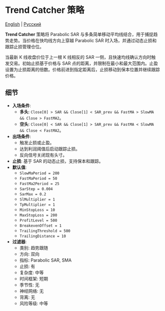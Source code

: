 # Trend Catcher 策略
[English](README.md) | [Русский](README_ru.md)

**Trend Catcher** 策略将 Parabolic SAR 与多条简单移动平均线结合，用于捕捉趋势走势。当价格在快均线方向上穿越 Parabolic SAR 时入场，并通过动态止损和跟踪止损管理仓位。

当最新 K 线收盘价位于上一根 K 线相反的 SAR 一侧，且快速均线确认方向时触发交易。初始止损基于价格与 SAR 点的距离，并限制在最小和最大范围内。止盈设置为止损距离的倍数。价格前进到指定距离后，止损移动到保本位置并继续跟踪价格。

## 细节

- **入场条件**:
  - **多头**: `Close[0] > SAR && Close[1] < SAR_prev && FastMA > SlowMA && Close > FastMA2`。
  - **空头**: `Close[0] < SAR && Close[1] > SAR_prev && FastMA < SlowMA && Close < FastMA2`。
- **出场条件**:
  - 触发止损或止盈。
  - 达到利润阈值后启动跟踪止损。
  - 反向信号关闭现有头寸。
- **止损**: 基于 SAR 的动态止损，支持保本和跟踪。
- **默认值**:
  - `SlowMaPeriod = 200`
  - `FastMaPeriod = 50`
  - `FastMa2Period = 25`
  - `SarStep = 0.004`
  - `SarMax = 0.2`
  - `SlMultiplier = 1`
  - `TpMultiplier = 1`
  - `MinStopLoss = 10`
  - `MaxStopLoss = 200`
  - `ProfitLevel = 500`
  - `BreakevenOffset = 1`
  - `TrailingThreshold = 500`
  - `TrailingDistance = 10`
- **过滤器**:
  - 类别: 趋势跟随
  - 方向: 双向
  - 指标: Parabolic SAR, SMA
  - 止损: 有
  - 复杂度: 中等
  - 时间框架: 短期
  - 季节性: 无
  - 神经网络: 无
  - 背离: 无
  - 风险等级: 中等
